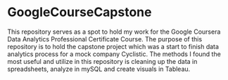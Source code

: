 # GoogleCourseCapstone
 This repository serves as a spot to hold my work for the Google Coursera Data Analytics Professional Certificate Course. The purpose of this repository is to hold the capstone project which was a start to finish data analytics process for a mock company Cyclistic. The methods I found the most useful and utilize in this repository is cleaning up the data in spreadsheets, analyze in mySQL and create visuals in Tableau.
